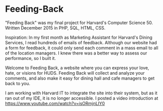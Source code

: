 # Feeding-Back

"Feeding Back" was my final project for Harvard's Computer Science 50. Written December 2015 in PHP, SQL, HTML, CSS.

Inspiration: In my first month as Marketing Assistant for Harvard's Dining Services, I read
hundreds of emails of feedback. Although our website had a form for feedback, it could only
send each comment in a mass email to all of the location managers. I knew there was a better
way to assess our performance, so I built it. 

Welcome to Feeding Back, a website where you can express your love, hate, or visions for HUDS. 
Feeding Back will collect and analyze your comments, and also make it easy for dining hall
and cafe managers to get back to you.

I am working with Harvard IT to integrate the site into their system, but as it ran out of my 
IDE, it is no longer accessible. I posted a video introduction at 
https://www.youtube.com/watch?v=isORmjnLIY0
